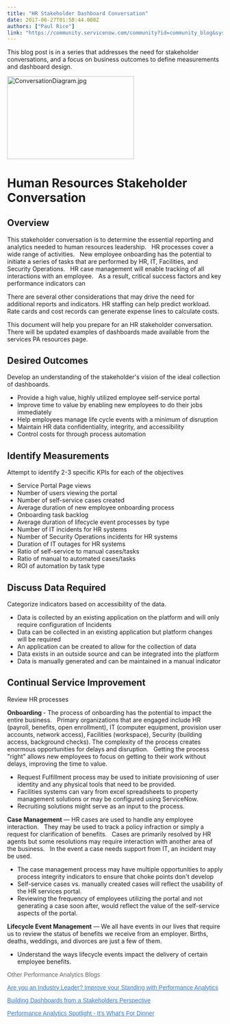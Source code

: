 ```yaml
---
title: "HR Stakeholder Dashboard Conversation"
date: 2017-06-27T01:58:44.000Z
authors: ["Paul Rice"]
link: "https://community.servicenow.com/community?id=community_blog&sys_id=330d6ea5dbd0dbc01dcaf3231f96199c"
---
```

<p>This blog post is in a series that addresses the need for stakeholder conversations, and a focus on business outcomes to define measurements and dashboard design.</p><p><img   alt="ConversationDiagram.jpg" class="image-1 jive-image" height="193" src="2a228dc6dbd097049c9ffb651f9619b4.iix" style="width: 296px; height: 192.4px;" width="296"/></p><h1>Human Resources Stakeholder Conversation</h1><h2>Overview</h2><p>This stakeholder conversation is to determine the essential reporting and analytics needed to human resources leadership.   HR processes cover a wide range of activities.   New employee onboarding has the potential to initiate a series of tasks that are performed by HR, IT, Facilities, and Security Operations.   HR case management will enable tracking of all interactions with an employee.   As a result, critical success factors and key performance indicators can</p><p>There are several other considerations that may drive the need for additional reports and indicators. HR staffing can help predict workload. Rate cards and cost records can generate expense lines to calculate costs.</p><p>This document will help you prepare for an HR stakeholder conversation. There will be updated examples of dashboards made available from the services PA resources page.</p><p></p><h2>Desired Outcomes</h2><p>Develop an understanding of the stakeholder's vision of the ideal collection of dashboards.</p><ul style="list-style-type: disc;"><li>Provide a high value, highly utilized employee self-service portal</li><li>Improve time to value by enabling new employees to do their jobs immediately</li><li>Help employees manage life cycle events with a minimum of disruption</li><li>Maintain HR data confidentiality, integrity, and accessibility</li><li>Control costs for through process automation</li></ul><h2>Identify Measurements</h2><p>Attempt to identify 2-3 specific KPIs for each of the objectives</p><ul style="list-style-type: disc;"><li>Service Portal Page views</li><li>Number of users viewing the portal</li><li>Number of self-service cases created</li><li>Average duration of new employee onboarding process</li><li>Onboarding task backlog</li><li>Average duration of lifecycle event processes by type</li><li>Number of IT incidents for HR systems</li><li>Number of Security Operations incidents for HR systems</li><li>Duration of IT outages for HR systems</li><li>Ratio of self-service to manual cases/tasks</li><li>Ratio of manual to automated cases/tasks</li><li>ROI of automation by task type</li></ul><h2>Discuss Data Required</h2><p>Categorize indicators based on accessibility of the data.</p><ul style="list-style-type: disc;"><li>Data is collected by an existing application on the platform and will only require configuration of Incidents</li><li>Data can be collected in an existing application but platform changes will be required</li><li>An application can be created to allow for the collection of data</li><li>Data exists in an outside source and can be integrated into the platform</li><li>Data is manually generated and can be maintained in a manual indicator</li></ul><h2>Continual Service Improvement</h2><p>Review HR processes</p><p><strong>Onboarding </strong>- The process of onboarding has the potential to impact the entire business.   Primary organizations that are engaged include HR (payroll, benefits, open enrollment), IT (computer equipment, provision user accounts, network access), Facilities (workspace), Security (building access, background checks). The complexity of the process creates enormous opportunities for delays and disruption.   Getting the process "right" allows new employees to focus on getting to their work without delays, improving the time to value.</p><ul style="list-style-type: disc;"><li>Request Fulfillment process may be used to initiate provisioning of user identity and any physical tools that need to be provided.</li><li>Facilities systems can vary from excel spreadsheets to property management solutions or may be configured using ServiceNow.</li><li>Recruiting solutions might serve as an input to the process.</li></ul><p></p><p><strong>Case Management</strong> — HR cases are used to handle any employee interaction.   They may be used to track a policy infraction or simply a request for clarification of benefits.   Cases are primarily resolved by HR agents but some resolutions may require interaction with another area of the business.   In the event a case needs support from IT, an incident may be used.</p><ul style="list-style-type: disc;"><li>The case management process may have multiple opportunities to apply process integrity indicators to ensure that choke points don't develop</li><li>Self-service cases vs. manually created cases will reflect the usability of the HR services portal.</li><li>Reviewing the frequency of employees utilizing the portal and not generating a case soon after, would reflect the value of the self-service aspects of the portal.</li></ul><p></p><p><strong>Lifecycle Event Management</strong> — We all have events in our lives that require us to review the status of benefits we receive from an employer. Births, deaths, weddings, and divorces are just a few of them.</p><ul style="list-style-type: disc;"><li>Understand the ways lifecycle events impact the delivery of certain employee benefits.</li></ul><p></p><p style="font-family: arial, sans-serif; color: #666666;">Other Performance Analytics Blogs</p><p style="font-family: arial, sans-serif; color: #666666;"><a title="" _jive_internal="true" data-containerid="2916" data-containertype="37" data-objectid="6519" data-objecttype="38" href="/community?id=community_blog&sys_id=07ecae65dbd0dbc01dcaf3231f9619d1" style="font-weight: inherit; font-style: inherit; font-family: inherit; color: #3778c7;">Are you an Industry Leader? Improve your Standing with Performance Analytics</a></p><p></p><p style="font-family: arial, sans-serif; color: #666666;"><a title="" _jive_internal="true" data-containerid="2916" data-containertype="37" data-objectid="6837" data-objecttype="38" href="/community?id=community_blog&sys_id=2afc26a5dbd0dbc01dcaf3231f9619d9" style="font-weight: inherit; font-style: inherit; font-family: inherit; color: #3778c7;">Building Dashboards from a Stakeholders Perspective</a></p><p></p><p style="font-family: arial, sans-serif; color: #666666;"><a title="" _jive_internal="true" data-containerid="2916" data-containertype="37" data-objectid="6438" data-objecttype="38" href="/community?id=community_blog&sys_id=bfbd6ea9dbd0dbc01dcaf3231f9619d1" style="font-weight: inherit; font-style: inherit; font-family: inherit; color: #3778c7;">Performance Analytics Spotlight - It's What's For Dinner</a></p>